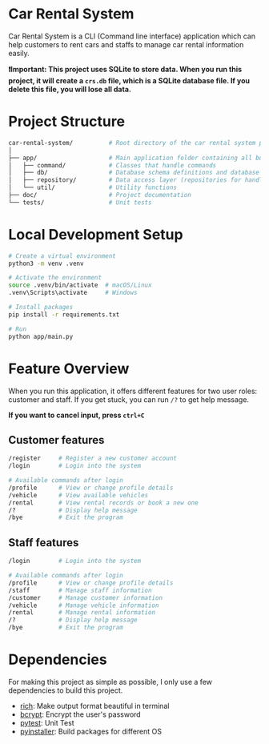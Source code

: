 # Car Rental System

Car Rental System is a CLI (Command line interface) application which can help customers to rent cars and staffs to manage car rental information easily.

**❗️Important: This project uses SQLite to store data. When you run this project, it will create a `crs.db` file, which is a SQLite database file. If you delete this file, you will lose all data.**

# Project Structure

```bash
car-rental-system/          # Root directory of the car rental system project
│
├── app/                    # Main application folder containing all business logic
│   ├── command/            # Classes that handle commands
│   ├── db/                 # Database schema definitions and database access classes
│   ├── repository/         # Data access layer (repositories for handling CRUD)
│   └── util/               # Utility functions
├── doc/                    # Project documentation
└── tests/                  # Unit tests
```

# Local Development Setup

```bash
# Create a virtual environment
python3 -m venv .venv

# Activate the environment
source .venv/bin/activate  # macOS/Linux
.venv\Scripts\activate     # Windows

# Install packages
pip install -r requirements.txt

# Run
python app/main.py
```

# Feature Overview

When you run this application, it offers different features for two user roles: customer and staff. If you get stuck, you can run `/?` to get help message.

**If you want to cancel input, press `ctrl+C`**

## Customer features

```bash
/register     # Register a new customer account
/login        # Login into the system

# Available commands after login
/profile      # View or change profile details
/vehicle      # View available vehicles
/rental       # View rental records or book a new one
/?            # Display help message
/bye          # Exit the program
```

## Staff features

```bash
/login        # Login into the system

# Available commands after login
/profile      # View or change profile details
/staff        # Manage staff information
/customer     # Manage customer information
/vehicle      # Manage vehicle information
/rental       # Manage rental information
/?            # Display help message
/bye          # Exit the program
```

# Dependencies

For making this project as simple as possible, I only use a few dependencies to build this project.

- [rich](https://pypi.org/project/rich/): Make output format beautiful in terminal
- [bcrypt](https://pypi.org/project/bcrypt/): Encrypt the user's password
- [pytest](https://pypi.org/project/pytest/): Unit Test
- [pyinstaller](https://pypi.org/project/pyinstaller/): Build packages for different OS
